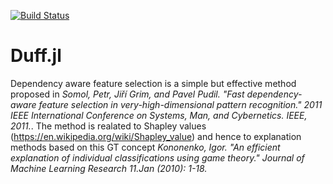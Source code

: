 [![Build Status](https://travis-ci.org/pevnak/Duff.jl.svg?branch=master)](https://travis-ci.org/pevnak/Duff.jl)

# Duff.jl
Dependency aware feature selection is a simple but effective method proposed in *Somol, Petr, Jiří Grim, and Pavel Pudil. 
"Fast dependency-aware feature selection in very-high-dimensional pattern recognition." 
2011 IEEE International Conference on Systems, Man, and Cybernetics. IEEE, 2011.*. The method is realated to Shapley values 
(https://en.wikipedia.org/wiki/Shapley_value) and hence to explanation methods based on this GT concept 
*Kononenko, Igor. "An efficient explanation of individual classifications using game theory." Journal of Machine Learning Research 11.Jan (2010): 1-18.*
